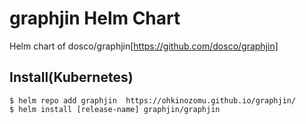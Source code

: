 # graphjin Helm Chart

Helm chart of dosco/graphjin[https://github.com/dosco/graphjin]

## Install(Kubernetes)

```
$ helm repo add graphjin  https://ohkinozomu.github.io/graphjin/
$ helm install [release-name] graphjin/graphjin
```